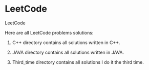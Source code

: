 LeetCode
========

LeetCode

Here are all LeetCode problems solutions:

1. C++ directory contains all solutions written in C++.

2. JAVA directory contains all solutions written in JAVA.

3. Third_time directory contains all solutions I do it the third time.
